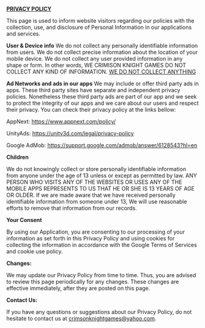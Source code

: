<b><u>PRIVACY POLICY</b></u>


This page is used to inform website visitors regarding our policies with the collection, use, and disclosure of Personal Information in our applications and services.

<b>User & Device info</b>
We do not collect any personally identifiable information from users. 
We do not collect precise information about the location of your mobile device. 
We do not collect any user provided information in any shape or form. 
In other words, WE CRIMISON KNIGHT GAMES DO NOT COLLECT ANY KIND OF INFORMATION. <u>WE DO NOT COLLECT ANYTHING</u>


<b>Ad Networks and ads in our apps</b>
We may include or offer third party ads in apps. These third party sites have separate and independent privacy policies. Nonetheless these third party ads are part of our app and we seek to protect the integrity of our apps and we care about our users and respect their  privacy. You can check their privacy policy at the links bellow:

AppNext:
https://www.appnext.com/policy/

UnityAds:
https://unity3d.com/legal/privacy-policy


Google AdMob:
https://support.google.com/admob/answer/6128543?hl=en



<b>Children</b>

We do not knowingly collect or store personally identifiable information from anyone under the age of 13 unless or except as permitted by law. ANY PERSON WHO VISITS ANY OF THE WEBSITES OR USES ANY OF THE MOBILE APPS REPRESENTS TO US THAT HE OR SHE IS 13 YEARS OF AGE OR OLDER. If we are made aware that we have received personally identifiable information from someone under 13, We will use reasonable efforts to remove that information from our records.


<b>Your Consent</b>

By using our Application, you are consenting to our processing of your information as set forth in this Privacy Policy and using cookies for collecting the information in accordance with the Google Terms of Services and cookie use policy. 


<b>Changes:</b>

We may update our Privacy Policy from time to time. Thus, you are advised to review this page periodically for any changes. These changes are effective immediately, after they are posted on this page.





<b>Contact Us:</b>

If you have any questions or suggestions about our Privacy Policy, do not hesitate to contact us at crimsonknightgames@yahoo.com.
